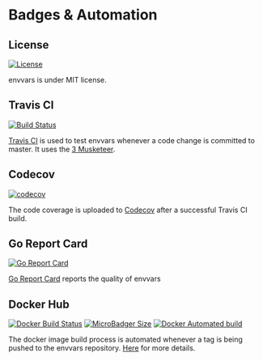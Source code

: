 # Badges & Automation

## License

[![License](https://img.shields.io/dub/l/vibe-d.svg)](https://github.com/flemay/envvars/blob/master/LICENSE)

envvars is under MIT license.

## Travis CI

[![Build Status](https://travis-ci.org/flemay/envvars.svg?branch=master)](https://travis-ci.org/flemay/envvars)

[Travis CI](https://travis-ci.org/flemay/envvars) is used to test envvars whenever a code change is committed to master. It uses the [3 Musketeer](https://github.com/flemay/three-musketeers).

## Codecov

[![codecov](https://codecov.io/gh/flemay/envvars/branch/master/graph/badge.svg)](https://codecov.io/gh/flemay/envvars)

The code coverage is uploaded to [Codecov](https://travis-ci.org/flemay/envvars) after a successful Travis CI build.

## Go Report Card

[![Go Report Card](https://goreportcard.com/badge/github.com/flemay/envvars)](https://goreportcard.com/report/github.com/flemay/envvars)

[Go Report Card](https://goreportcard.com/report/github.com/flemay/envvars) reports the quality of envvars

## Docker Hub

[![Docker Build Status](https://img.shields.io/docker/build/flemay/envvars.svg)](https://hub.docker.com/r/flemay/envvars)
[![MicroBadger Size](https://img.shields.io/microbadger/image-size/flemay/envvars.svg)](https://hub.docker.com/r/flemay/envvars)
[![Docker Automated build](https://img.shields.io/docker/automated/flemay/envvars.svg)](https://hub.docker.com/r/flemay/envvars)

The docker image build process is automated whenever a tag is being pushed to the envvars repository. [Here](https://github.com/flemay/envvars/blob/master/docs/docker_release_process.md) for more details.